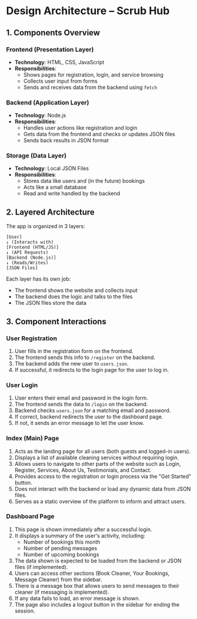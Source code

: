 # Design Architecture – Scrub Hub

## 1. Components Overview

### Frontend (Presentation Layer)
- **Technology**: HTML, CSS, JavaScript
- **Responsibilities**:
  - Shows pages for registration, login, and service browsing
  - Collects user input from forms
  - Sends and receives data from the backend using `fetch`

### Backend (Application Layer)
- **Technology**: Node.js
- **Responsibilities**:
  - Handles user actions like registration and login
  - Gets data from the frontend and checks or updates JSON files
  - Sends back results in JSON format

### Storage (Data Layer)
- **Technology**: Local JSON Files
- **Responsibilities**:
  - Stores data like users and (in the future) bookings
  - Acts like a small database
  - Read and write handled by the backend

## 2. Layered Architecture

The app is organized in 3 layers:

    [User]
    ↓ (Interacts with)
    [Frontend (HTML/JS)]
    ↓ (API Requests)
    [Backend (Node.js)]
    ↓ (Reads/Writes)
    [JSON Files]

Each layer has its own job:
- The frontend shows the website and collects input
- The backend does the logic and talks to the files
- The JSON files store the data

## 3. Component Interactions

### User Registration
1. User fills in the registration form on the frontend.
2. The frontend sends this info to `/register` on the backend.
3. The backend adds the new user to `users.json`.
5. If successful, it redirects to the login page for the user to log in.

### User Login
1. User enters their email and password in the login form.
2. The frontend sends the data to `/login` on the backend.
3. Backend checks `users.json` for a matching email and password.
4. If correct, backend redirects the user to the dashboard page.
5. If not, it sends an error message to let the user know.

### Index (Main) Page
1. Acts as the landing page for all users (both guests and logged-in users).
2. Displays a list of available cleaning services without requiring login.
3. Allows users to navigate to other parts of the website such as Login, Register, Services, About Us, Testimonials, and Contact.
4. Provides access to the registration or login process via the "Get Started" button.
5. Does not interact with the backend or load any dynamic data from JSON files.
6. Serves as a static overview of the platform to inform and attract users.

### Dashboard Page
1. This page is shown immediately after a successful login.
2. It displays a summary of the user's activity, including:
   - Number of bookings this month
   - Number of pending messages
   - Number of upcoming bookings
3. The data shown is expected to be loaded from the backend or JSON files (if implemented).
4. Users can access other sections (Book Cleaner, Your Bookings, Message Cleaner) from the sidebar.
5. There is a message box that allows users to send messages to their cleaner (if messaging is implemented).
6. If any data fails to load, an error message is shown.
7. The page also includes a logout button in the sidebar for ending the session.
